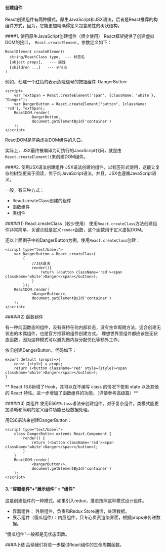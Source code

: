 #### 创建组件

React创建组件有两种模式，原生JavaScript和JSX语法，后者是React推荐的构组件方式，因为，它能更加精确得定义包含属性的树状结构。

####1. 使用原生JavaScript创建组件（很少使用）
React框架提供了创建虚拟DOM的接口，``` React.createElement```，参数定义如下：
```
ReactElement createElement(
  string/ReactClass type,  --- 标签名
  [object props],   --- 属性
  [children ...]   --- 子节点
)
```
例如，创建一个红色的表示危险信号的按钮组件-DangerButton:
```
<script>
    var TextSpan = React.createElement('span', {className: 'white'}, "Danger");
    var DangerButton = React.createElement("button", {className: 'red'}, TextSpan);
    ReactDOM.render(
            DangerButton,
            document.getElementById('container')
    );
</script>
```
ReactDOM是渲染虚拟DOM组件的入口。

实际上，JSX最终被编译为可执行的JavaScript代码，就是由``` React.createElement()```来创建DOM组件。

####2. 使用JSX语法创建组件
JSX语法创建的组件，以标签形式使用，这能让复杂的树型更易于阅读，优于纯JavaScript语法。并且，JSX也遵循JavaScript语义。

一般，有三种方式：
* React.createClass创建的组件
* 函数组件
* 类组件

#####(1) React.createClass（较少使用）
使用```React.createClass```方法创建组件非常简单，关键点就是定义```render```函数，这个函数用于定义虚拟DOM。

还以上面例子中的DangerButton为例，使用```React.createClass```创建：
```
<script type="text/babel">
    var DangerButton = React.createClass(
        {
            //JSX语法
            render(){
                return (<button className='red'><span className='white'>Danger</span></button>);
            }
        });
    ReactDOM.render(
            <DangerButton/>,
            document.getElementById('container')
    );
</script>
```

#####(2) 函数组件

有一种纯函数态的组件，没有保持任何内部状态，没有生命周期方法，适合创建无状态的木偶组件，也是官方推荐的组件创建方式。
理想世界里组件都应该是无状态函数，因为这种模式可以避免做内存分配优化等额外工作。

依旧创建DangerButton，代码如下：
```
export default (props)=>{
    const {style} = props;
    return (<button className='red' style={style}><span className='white'>Danger</span></button>);
}
```

** React 16.8新增了Hook，其可以在不编写 class 的情况下使用 state 以及其他的 React 特性。进一步增加了函数组件的功能。（详情参考高级篇）**

#####(3) 类组件
使用ES6中```class```语法来创建组件。对于复杂组件，类模式能更加清晰和简明的定义组件功能已经数据处理。

用ES6语法来创建DangerButton：
```
<script type="text/babel">
    class DangerButton extends React.Component {
        render() {
            return (<button className='red'><span className='white'>Danger</span></button>);
        }
    }
    ReactDOM.render(
            <DangerButton/>,
            document.getElementById('container')
    );
</script>
```

#### 3. “容器组件”+“展示组件” = “组件”

这是创建组件的一种模式，如果引入redux，推进按照这种模式设计组件。

* 容器组件： 外层组件，负责和Redux Store通信，处理数据。
* 展示组件（傻瓜组件）：内层组件，只专心负责渲染界面，根据props来传递数据。

“傻瓜组件”一般都是无状态函数。

####小结
后续我们将进一步探讨React组件的生命周期函数。
